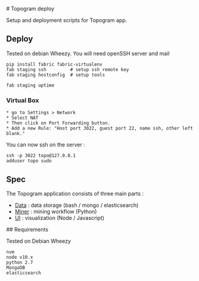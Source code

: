# Topogram deploy

Setup and deployment scripts for Topogram app.

## Deploy

Tested on debian Wheezy. You will need openSSH server and mail

    pip install fabric fabric-virtualenv
    fab staging ssh         # setup ssh remote key
    fab staging hostconfig  # setup tools

    fab staging uptime


### Virtual Box

    * go to Settings > Network 
    * Select NAT
    * Then click on Port Forwarding button. 
    * Add a new Rule: "Host port 3022, guest port 22, name ssh, other left blank."

You can now ssh on the server : 

    ssh -p 3022 topo@127.0.0.1
    adduser topo sudo


## Spec

The Topogram application consists of three main parts :

* [Data](https://github.com/topogram/topogram-data)     : data storage (bash / mongo / elasticsearch)
* [Miner](https://github.com/topogram/topogram-miner)   : mining workflow (Python)
* [UI](https://github.com/topogram/topogram-ui)         : visualization (Node / Javascript)

## Requirements

Tested on Debian Wheezy

    nvm
    node v10.x
    python 2.7
    MongoDB
    elasticsearch


